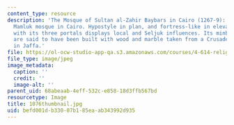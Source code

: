 ```yaml
---
content_type: resource
description: 'The Mosque of Sultan al-Zahir Baybars in Cairo (1267-9): First royal
  Mamluk mosque in Cairo. Hypostyle in plan, and fortress-like in elevation, the mosque
  with its three portals displays local and Seljuk influences. Its minbar and mihrab
  are said to have been built with wood and marble taken from a Crusader''s church
  in Jaffa.'
file: https://ol-ocw-studio-app-qa.s3.amazonaws.com/courses/4-614-religious-architecture-and-islamic-cultures-fall-2002/befd001db33007b185eaab343992d935_1076thumbnail.jpg
file_type: image/jpeg
image_metadata:
  caption: ''
  credit: ''
  image-alt: ''
parent_uid: 68abeaab-4eff-532c-e858-18d3ffb567bd
resourcetype: Image
title: 1076thumbnail.jpg
uid: befd001d-b330-07b1-85ea-ab343992d935
---
```

